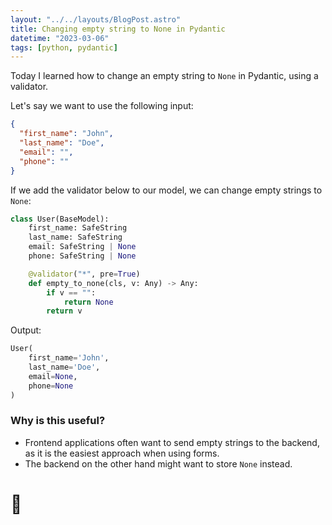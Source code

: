 ```yaml
---
layout: "../../layouts/BlogPost.astro"
title: Changing empty string to None in Pydantic
datetime: "2023-03-06"
tags: [python, pydantic]
---
```


Today I learned how to change an empty string to `None` in Pydantic, using a validator.

Let's say we want to use the following input:

```json
{
  "first_name": "John",
  "last_name": "Doe",
  "email": "",
  "phone": ""
}

```

If we add the validator below to our model, we can change empty strings to `None`:

```python
class User(BaseModel):
    first_name: SafeString
    last_name: SafeString
    email: SafeString | None
    phone: SafeString | None

    @validator("*", pre=True)
    def empty_to_none(cls, v: Any) -> Any:
        if v == "":
            return None
        return v
```

Output:

```python
User(
    first_name='John',
    last_name='Doe',
    email=None,
    phone=None
)
```

### Why is this useful?

* Frontend applications often want to send empty strings to the backend, as it is the easiest approach when using forms.
* The backend on the other hand might want to store `None` instead.

# 🐍